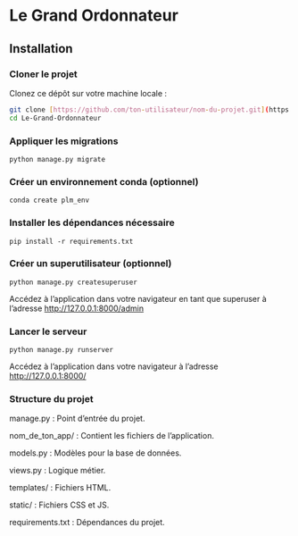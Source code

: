 # **Le Grand Ordonnateur**

## **Installation**

### **Cloner le projet**
Clonez ce dépôt sur votre machine locale :
```bash
git clone [https://github.com/ton-utilisateur/nom-du-projet.git](https://github.com/vgrateauge1/Le-Grand-Ordonnateur.git)
cd Le-Grand-Ordonnateur
```

### **Appliquer les migrations**
```
python manage.py migrate
```

### **Créer un environnement conda (optionnel)**
```
conda create plm_env
```

### **Installer les dépendances nécessaire**
```
pip install -r requirements.txt
```

### **Créer un superutilisateur (optionnel)**
```
python manage.py createsuperuser
```
Accédez à l’application dans votre navigateur en tant que superuser à l’adresse http://127.0.0.1:8000/admin

### **Lancer le serveur**
```
python manage.py runserver
```
Accédez à l’application dans votre navigateur à l’adresse http://127.0.0.1:8000/

### **Structure du projet**

manage.py : Point d’entrée du projet.

nom_de_ton_app/ : Contient les fichiers de l’application.

models.py : Modèles pour la base de données.

views.py : Logique métier.

templates/ : Fichiers HTML.

static/ : Fichiers CSS et JS.

requirements.txt : Dépendances du projet.
